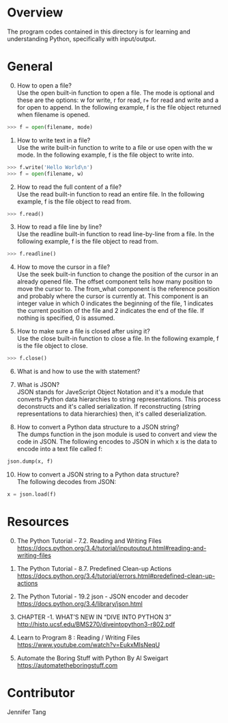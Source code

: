 # Overview #
The program codes contained in this directory is for learning and understanding Python, specifically with input/output.  

# General #
0. How to open a file?  
Use the open built-in function to open a file.  The mode is optional and these are the options: w for write, r for read, r+ for read and write and a for open to append.  In the following example, f is the file object returned when filename is opened.  

```python
>>> f = open(filename, mode)
```

1. How to write text in a file?  
Use the write built-in function to write to a file or use open with the w mode.  In the following example, f is the file object to write into.  

```python
>>> f.write('Hello World\n')
>>> f = open(filename, w)
```

2. How to read the full content of a file?  
Use the read built-in function to read an entire file.  In the following example, f is the file object to read from.  

```python
>>> f.read()
```

3. How to read a file line by line?  
Use the readline built-in function to read line-by-line from a file.  In the following example, f is the file object to read from.  

```python
>>> f.readline()
```

4. How to move the cursor in a file?  
Use the seek built-in function to change the position of the cursor in an already opened file.  The offset component tells how many position to move the cursor to.  The from\_what component is the reference position and probably where the cursor is currently at.  This component is an integer value in which 0 indicates the beginning of the file, 1 indicates the current position of the file and 2 indicates the end of the file.  If nothing is specified, 0 is assumed.  

5. How to make sure a file is closed after using it?  
Use the close built-in function to close a file.  In the following example, f is the file object to close.  

```python
>>> f.close()
```

6. What is and how to use the with statement?  

7. What is JSON?  
JSON stands for JaveScript Object Notation and it's a module that converts Python data hierarchies to string representations.  This process deconstructs and it's called serialization.  If reconstructing (string representations to data hierarchies) then, it's called deserialization.  

9. How to convert a Python data structure to a JSON string?  
The dumps function in the json module is used to convert and view the code in JSON.  The following encodes to JSON in which x is the data to encode into a text file called f:

```python
json.dump(x, f)
```

10. How to convert a JSON string to a Python data structure?  
The following decodes from JSON:

```python
x = json.load(f)
```

# Resources #
0. The Python Tutorial - 7.2. Reading and Writing Files  
https://docs.python.org/3.4/tutorial/inputoutput.html#reading-and-writing-files  

1. The Python Tutorial - 8.7. Predefined Clean-up Actions  
https://docs.python.org/3.4/tutorial/errors.html#predefined-clean-up-actions  

2. The Python Tutorial - 19.2 json - JSON encoder and decoder  
https://docs.python.org/3.4/library/json.html  

3. CHAPTER -1. WHAT’S NEW IN “DIVE INTO PYTHON 3”  
http://histo.ucsf.edu/BMS270/diveintopython3-r802.pdf  

4. Learn to Program 8 : Reading / Writing Files  
https://www.youtube.com/watch?v=EukxMIsNeqU  

5. Automate the Boring Stuff with Python By Al Sweigart  
https://automatetheboringstuff.com  

# Contributor #
Jennifer Tang  
